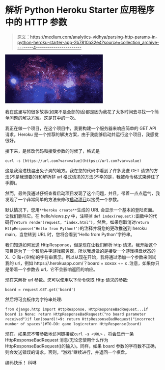 # 解析 Python Heroku Starter 应用程序中的 HTTP 参数

> 原文：<https://medium.com/analytics-vidhya/parsing-http-params-in-python-heroku-starter-app-2b7810a32e4?source=collection_archive---------4----------------------->

![](img/b8243b0592fb01a9823c8cce419be690.png)

我在这里写的很多故事(如果不是全部的话)都是因为我花了太多时间去寻找一个简单问题的解决方案。这是其中的一次。

我正在做一个项目，在这个项目中，我要构建一个服务器来响应简单的 GET API 请求。Heroku 是一个推荐的解决方案，由于我能够启动并运行这个项目，我感觉很好。

接下来，是修改代码和接受参数的时候了，格式是

```
curl -s [https://url.com?var=value](https://url.com?var=value)
```

这是我溜进栈溢出兔子洞的地方。我在您的代码中看到了许多发送 GET 请求的方法(不是我想要的)和解析非 url 格式请求的方法(不幸的是，我被命令格式束缚住了手脚)。

然而，最终我通过仔细查看启动项目发现了这个问题，并且，带着一点点运气，我发现了一个非常简单的方法来修改[启动项目](https://devcenter.heroku.com/articles/getting-started-with-python#prepare-the-app)以接受一个参数。

默认情况下，您用`**heroku create**`生成的 URL 会显示一个基本的登陆页面。让我们删除它。在 hello/views.py 中，注释掉 `def index(request):`函数中的代码行`return render(request, “index.html”)`。然后，如果您取消对`return HttpResponse(‘Hello from Python!’)`的注释并将您的更改推送到 heroku main，当您转到 URL 时，您将会看到“Hello from Python”字符串。

我们知道如何发送 HttpResponse，但是现在让我们解析 http 请求。我开始这个项目是为了一个智能井字游戏服务器，所以我想做的是接受一个游戏棋盘状态的 X、O 和+(空格)的字符串表示。所以从现在开始，我将通过添加一个参数来测试我的 url，例如 https://<myserver>.herokuapp.com/？board = xoxox ++ x .注意，如果你只是带着一个参数去 url，它不会影响返回的响应。</myserver>

现在来解析 url 参数。您可以使用以下命令获取 Http 请求的参数:

```
board = request.GET.get('board')
```

然后将可变板作为字符串处理:

```
from django.http import HttpResponse, HttpResponseBadRequest...if board is None: return HttpResponseBadRequest("no board parameter received")if len(board)!=9: return HttpResponseBadRequest("incorrect number of spaces")#TO-DO: game logicreturn HttpResponse(board)
```

现在，如果您不带参数地访问链接或`curl -s <URL>` ，将会显示一条 HttpResponseBadRequest 消息(无论您使用什么作为 HttpResponseBadRequest()的输入)。同样，如果 board 参数的字符数不正确，则会发送错误的请求。否则，“游戏”继续进行，并返回一个棋盘。

编码快乐！
科琳